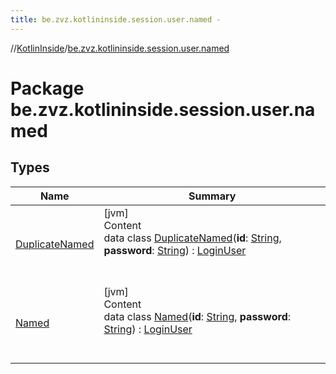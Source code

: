 ```yaml
---
title: be.zvz.kotlininside.session.user.named -
---
```

//[KotlinInside](../index.md)/[be.zvz.kotlininside.session.user.named](index.md)



# Package be.zvz.kotlininside.session.user.named  


## Types  
  
|  Name|  Summary| 
|---|---|
| <a name="be.zvz.kotlininside.session.user.named/DuplicateNamed///PointingToDeclaration/"></a>[DuplicateNamed](-duplicate-named/index.md)| <a name="be.zvz.kotlininside.session.user.named/DuplicateNamed///PointingToDeclaration/"></a>[jvm]  <br>Content  <br>data class [DuplicateNamed](-duplicate-named/index.md)(**id**: [String](https://kotlinlang.org/api/latest/jvm/stdlib/kotlin/-string/index.html), **password**: [String](https://kotlinlang.org/api/latest/jvm/stdlib/kotlin/-string/index.html)) : [LoginUser](../be.zvz.kotlininside.session.user/-login-user/index.md)  <br><br><br>
| <a name="be.zvz.kotlininside.session.user.named/Named///PointingToDeclaration/"></a>[Named](-named/index.md)| <a name="be.zvz.kotlininside.session.user.named/Named///PointingToDeclaration/"></a>[jvm]  <br>Content  <br>data class [Named](-named/index.md)(**id**: [String](https://kotlinlang.org/api/latest/jvm/stdlib/kotlin/-string/index.html), **password**: [String](https://kotlinlang.org/api/latest/jvm/stdlib/kotlin/-string/index.html)) : [LoginUser](../be.zvz.kotlininside.session.user/-login-user/index.md)  <br><br><br>

